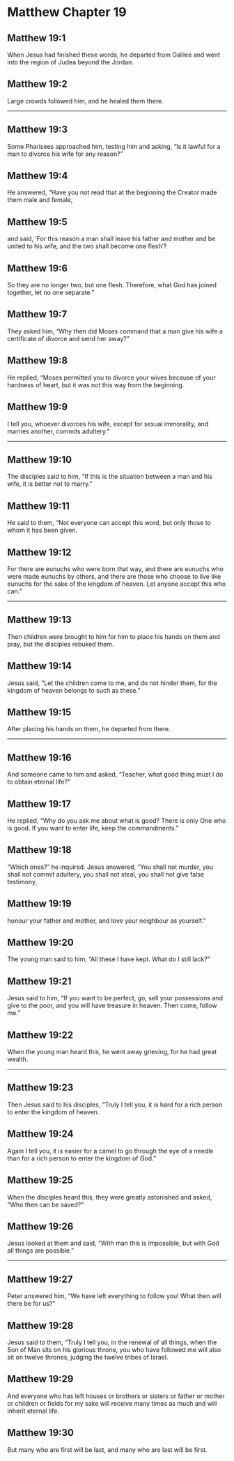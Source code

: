# Matthew Chapter 19

## Matthew 19:1

When Jesus had finished these words, he departed from Galilee and went into the region of Judea beyond the Jordan.

## Matthew 19:2

Large crowds followed him, and he healed them there.

---

## Matthew 19:3

Some Pharisees approached him, testing him and asking, “Is it lawful for a man to divorce his wife for any reason?”

## Matthew 19:4

He answered, “Have you not read that at the beginning the Creator made them male and female,

## Matthew 19:5

and said, ‘For this reason a man shall leave his father and mother and be united to his wife, and the two shall become one flesh’?

## Matthew 19:6

So they are no longer two, but one flesh. Therefore, what God has joined together, let no one separate.”

## Matthew 19:7

They asked him, “Why then did Moses command that a man give his wife a certificate of divorce and send her away?”

## Matthew 19:8

He replied, “Moses permitted you to divorce your wives because of your hardness of heart, but it was not this way from the beginning.

## Matthew 19:9

I tell you, whoever divorces his wife, except for sexual immorality, and marries another, commits adultery.”

---

## Matthew 19:10

The disciples said to him, “If this is the situation between a man and his wife, it is better not to marry.”

## Matthew 19:11

He said to them, “Not everyone can accept this word, but only those to whom it has been given.

## Matthew 19:12

For there are eunuchs who were born that way, and there are eunuchs who were made eunuchs by others, and there are those who choose to live like eunuchs for the sake of the kingdom of heaven. Let anyone accept this who can.”

---

## Matthew 19:13

Then children were brought to him for him to place his hands on them and pray, but the disciples rebuked them.

## Matthew 19:14

Jesus said, “Let the children come to me, and do not hinder them, for the kingdom of heaven belongs to such as these.”

## Matthew 19:15

After placing his hands on them, he departed from there.

---

## Matthew 19:16

And someone came to him and asked, “Teacher, what good thing must I do to obtain eternal life?”

## Matthew 19:17

He replied, “Why do you ask me about what is good? There is only One who is good. If you want to enter life, keep the commandments.”

## Matthew 19:18

“Which ones?” he inquired. Jesus answered, “You shall not murder, you shall not commit adultery, you shall not steal, you shall not give false testimony,

## Matthew 19:19

honour your father and mother, and love your neighbour as yourself.”

## Matthew 19:20

The young man said to him, “All these I have kept. What do I still lack?”

## Matthew 19:21

Jesus said to him, “If you want to be perfect, go, sell your possessions and give to the poor, and you will have treasure in heaven. Then come, follow me.”

## Matthew 19:22

When the young man heard this, he went away grieving, for he had great wealth.

---

## Matthew 19:23

Then Jesus said to his disciples, “Truly I tell you, it is hard for a rich person to enter the kingdom of heaven.

## Matthew 19:24

Again I tell you, it is easier for a camel to go through the eye of a needle than for a rich person to enter the kingdom of God.”

## Matthew 19:25

When the disciples heard this, they were greatly astonished and asked, “Who then can be saved?”

## Matthew 19:26

Jesus looked at them and said, “With man this is impossible, but with God all things are possible.”

---

## Matthew 19:27

Peter answered him, “We have left everything to follow you! What then will there be for us?”

## Matthew 19:28

Jesus said to them, “Truly I tell you, in the renewal of all things, when the Son of Man sits on his glorious throne, you who have followed me will also sit on twelve thrones, judging the twelve tribes of Israel.

## Matthew 19:29

And everyone who has left houses or brothers or sisters or father or mother or children or fields for my sake will receive many times as much and will inherit eternal life.

## Matthew 19:30

But many who are first will be last, and many who are last will be first.
